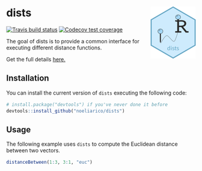 # dists <a href='http:/noeliarico.github.io/dists'><img src='man/figures/logo.png' align="right" height="139" /></a>

<!-- badges: start -->
[![Travis build status](https://travis-ci.org/noeliarico/dists.svg?branch=master)](https://travis-ci.org/noeliarico/dists)
[![Codecov test coverage](https://codecov.io/gh/noeliarico/dists/branch/master/graph/badge.svg)](https://codecov.io/gh/noeliarico/dists?branch=master)
<!-- badges: end -->

The goal of dists is to provide a common interface for executing different distance functions.

Get the full details [here.](https://github.com/noeliarico/dists)

## Installation

You can install the current version of `dists` executing the following code:

```r
# install.package("devtools") if you've never done it before
devtools::install_github("noeliarico/dists")
```
<!--
You can install the released version of dists from [CRAN](https://CRAN.R-project.org) with:

``` r
install.packages("dists")
```
-->

## Usage

The following example uses `dists` to compute the Euclidean distance between two vectors.

```r
distanceBetween(1:3, 3:1, "euc")
```


